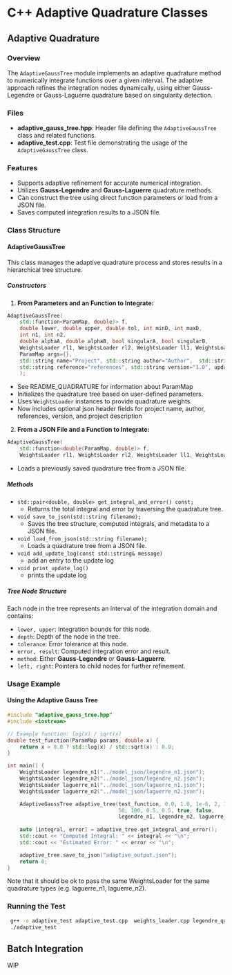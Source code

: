 # C++ Adaptive Quadrature Classes
##  Adaptive Quadrature

### Overview
The `AdaptiveGaussTree` module implements an adaptive quadrature method to numerically integrate functions over a given interval. The adaptive approach refines the integration nodes dynamically, using either Gauss-Legendre or Gauss-Laguerre quadrature based on singularity detection.

### Files
- **adaptive_gauss_tree.hpp**: Header file defining the `AdaptiveGaussTree` class and related functions.
- **adaptive_test.cpp**: Test file demonstrating the usage of the `AdaptiveGaussTree` class.

### Features
- Supports adaptive refinement for accurate numerical integration.
- Utilizes **Gauss-Legendre** and **Gauss-Laguerre** quadrature methods.
- Can construct the tree using direct function parameters or load from a JSON file.
- Saves computed integration results to a JSON file.

### Class Structure
#### **AdaptiveGaussTree**
This class manages the adaptive quadrature process and stores results in a hierarchical tree structure.

##### **Constructors**
1. **From Parameters and an Function to Integrate:**
```cpp
AdaptiveGaussTree(
    std::function<ParamMap, double)> f,
    double lower, double upper, double tol, int minD, int maxD,
    int n1, int n2,
    double alphaA, double alphaB, bool singularA, bool singularB,
    WeightsLoader rl1, WeightsLoader rl2, WeightsLoader ll1, WeightsLoader ll2,
    ParamMap args={},
    std::string name="Project", std::string author="Author",  std::string description="project description", 
    std::string reference="references", std::string version="1.0", update_log_message="Initial Train" 
    );
```
- See README_QUADRATURE for information about ParamMap
- Initializes the quadrature tree based on user-defined parameters.
- Uses `WeightsLoader` instances to provide quadrature weights.
- Now includes optional json header fields for project name, author, references, version, and project description

2. **From a JSON File and a Function to Integrate:**
```cpp
AdaptiveGaussTree(
    std::function<double(ParamMap, double)> f,
    WeightsLoader rl1, WeightsLoader rl2, WeightsLoader ll1, WeightsLoader ll2, ParamMap args={},std::string filename);
```
- Loads a previously saved quadrature tree from a JSON file.

##### **Methods**
- `std::pair<double, double> get_integral_and_error() const;`
  - Returns the total integral and error by traversing the quadrature tree.
- `void save_to_json(std::string filename);`
  - Saves the tree structure, computed integrals, and metadata to a JSON file.
- `void load_from_json(std::string filename);`
  - Loads a quadrature tree from a JSON file.
- `void add_update_log(const std::string& message)`
  - add an entry to the update log
- `void print_update_log()`
  - prints the update log

##### **Tree Node Structure**
Each node in the tree represents an interval of the integration domain and contains:
- `lower, upper`: Integration bounds for this node.
- `depth`: Depth of the node in the tree.
- `tolerance`: Error tolerance at this node.
- `error, result`: Computed integration error and result.
- `method`: Either **Gauss-Legendre** or **Gauss-Laguerre**.
- `left, right`: Pointers to child nodes for further refinement.

### Usage Example
#### **Using the Adaptive Gauss Tree**
```cpp
#include "adaptive_gauss_tree.hpp"
#include <iostream>

// Example function: log(x) / sqrt(x)
double test_function(ParamMap params, double x) {
    return x > 0.0 ? std::log(x) / std::sqrt(x) : 0.0;
}

int main() {
    WeightsLoader legendre_n1("../model_json/legendre_n1.json");
    WeightsLoader legendre_n2("../model_json/legendre_n2.json");
    WeightsLoader laguerre_n1("../model_json/laguerre_n1.json");
    WeightsLoader laguerre_n2("../model_json/laguerre_n2.json");

    AdaptiveGaussTree adaptive_tree(test_function, 0.0, 1.0, 1e-6, 2, 10,
                                    50, 100, 0.5, 0.5, true, false,
                                    legendre_n1, legendre_n2, laguerre_n1, laguerre_n2);
    
    auto [integral, error] = adaptive_tree.get_integral_and_error();
    std::cout << "Computed Integral: " << integral << "\n";
    std::cout << "Estimated Error: " << error << "\n";

    adaptive_tree.save_to_json("adaptive_output.json");
    return 0;
}
```
Note that it should be ok to pass the same WeightsLoader for the same quadrature types (e.g. laguerre_n1, laguerre_n2).
### Running the Test
```sh
 g++ -o adaptive_test adaptive_test.cpp  weights_loader.cpp legendre_quadrature.cpp laguerre_singular_endpoint.cpp laguerre_quadrature.cpp quadrature.cpp polylog_port.cpp -std=c++17 
 ./adaptive_test
```
##  Batch Integration

WIP